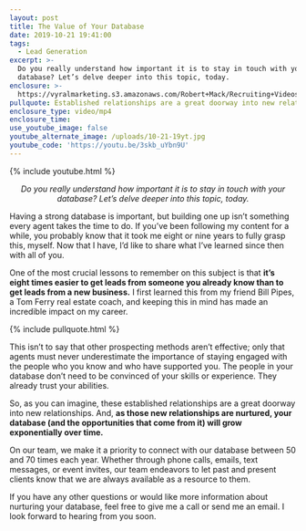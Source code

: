 ```yaml
---
layout: post
title: The Value of Your Database
date: 2019-10-21 19:41:00
tags:
  - Lead Generation
excerpt: >-
  Do you really understand how important it is to stay in touch with your
  database? Let’s delve deeper into this topic, today.
enclosure: >-
  https://vyralmarketing.s3.amazonaws.com/Robert+Mack/Recruiting+Videos/The+Value+of+Your+Database.mp4
pullquote: Established relationships are a great doorway into new relationships.
enclosure_type: video/mp4
enclosure_time:
use_youtube_image: false
youtube_alternate_image: /uploads/10-21-19yt.jpg
youtube_code: 'https://youtu.be/3skb_uYbn9U'
---
```


{% include youtube.html %}

<p style="text-align: center;"><em>Do you really understand how important it is to stay in touch with your database? Let’s delve deeper into this topic, today.</em></p>

Having a strong database is important, but building one up isn’t something every agent takes the time to do. If you’ve been following my content for a while, you probably know that it took me eight or nine years to fully grasp this, myself. Now that I have, I’d like to share what I’ve learned since then with all of you.&nbsp;

One of the most crucial lessons to remember on this subject is that **it’s eight times easier to get leads from someone you already know than to get leads from a new business.** I first learned this from my friend Bill Pipes, a Tom Ferry real estate coach, and keeping this in mind has made an incredible impact on my career.

{% include pullquote.html %}

This isn’t to say that other prospecting methods aren’t effective; only that agents must never underestimate the importance of staying engaged with the people who you know and who have supported you. The people in your database don’t need to be convinced of your skills or experience. They already trust your abilities.

So, as you can imagine, these established relationships are a great doorway into new relationships. And, **as those new relationships are nurtured, your database (and the opportunities that come from it) will grow exponentially over time.**&nbsp;

On our team, we make it a priority to connect with our database between 50 and 70 times each year. Whether through phone calls, emails, text messages, or event invites, our team endeavors to let past and present clients know that we are always available as a resource to them.&nbsp;

If you have any other questions or would like more information about nurturing your database, feel free to give me a call or send me an email. I look forward to hearing from you soon.